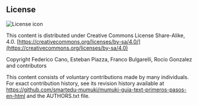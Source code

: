 ## License
![License icon](https://licensebuttons.net/l/by-sa/3.0/88x31.png)

This content is distributed under Creative Commons License Share-Alike, 4.0. [https://creativecommons.org/licenses/by-sa/4.0/](https://creativecommons.org/licenses/by-sa/4.0)

Copyright Federico Cano, Esteban Piazza, Franco Bulgarelli, Rocío Gonzalez and contributors

This content consists of voluntary contributions made by many
individuals. For exact contribution history, see its revision history
available at https://github.com/smartedu-mumuki/mumuki-guia-text-primeros-pasos-en-html and the AUTHORS.txt file.

